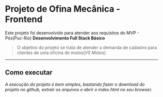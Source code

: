 # Projeto de Ofina Mecânica - Frontend

Este projeto foi desenvolvido para atender aos requisitos do MVP - Pós(Puc-Rio) **Desenvolvimento Full Stack Básico** 

>O objetivo do projeto se trata de atender a demanda de cadastro para clientes de uma oficina de motos(*VS Motos*)

---
## Como executar

*A execução do projeto é bem simples, bastando fazer o download do projeto no github, extrair os arquivos e abrir o index.html no seu browser.*
